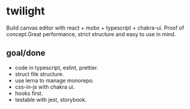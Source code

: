 # twilight

Build canvas editor with react + mobx + typescript + chakra-ui. Proof of concept.Great performance, strict structure and easy to use in mind.

## goal/done

- code in typescript, eslint, prettier.
- struct file structure.
- use lerna to manage monorepo.
- css-in-js with chakra ui.
- hooks first.
- testable with jest, storybook.
